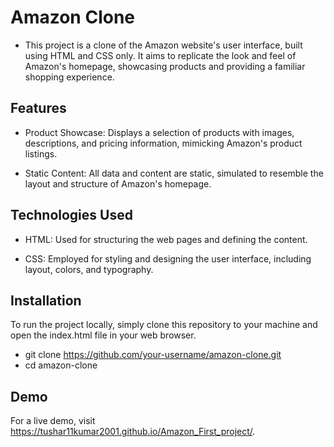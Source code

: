# Amazon Clone
  - This project is a clone of the Amazon website's user interface, built using HTML and CSS only. It aims to replicate the look and feel of Amazon's homepage, showcasing products and providing a familiar shopping experience.

## Features
  - Product Showcase: Displays a selection of products with images, descriptions, and pricing information, mimicking Amazon's product listings.

  - Static Content: All data and content are static, simulated to resemble the layout and structure of Amazon's homepage.

## Technologies Used
  - HTML: Used for structuring the web pages and defining the content.

  - CSS: Employed for styling and designing the user interface, including layout, colors, and typography.

## Installation
To run the project locally, simply clone this repository to your machine and open the index.html file in your web browser.
   - git clone https://github.com/your-username/amazon-clone.git
   - cd amazon-clone
## Demo
For a live demo, visit https://tushar11kumar2001.github.io/Amazon_First_project/.
